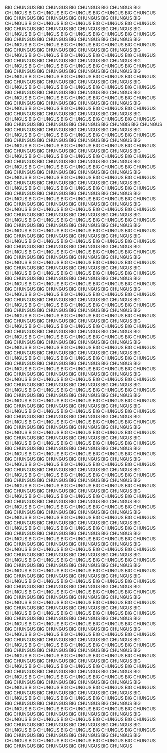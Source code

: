 BIG CHUNGUS
BIG CHUNGUS
BIG CHUNGUS
BIG CHUNGUS
BIG CHUNGUS
BIG CHUNGUS
BIG CHUNGUS
BIG CHUNGUS
BIG CHUNGUS
BIG CHUNGUS
BIG CHUNGUS
BIG CHUNGUS
BIG CHUNGUS
BIG CHUNGUS
BIG CHUNGUS
BIG CHUNGUS
BIG CHUNGUS
BIG CHUNGUS
BIG CHUNGUS
BIG CHUNGUS
BIG CHUNGUS
BIG CHUNGUS
BIG CHUNGUS
BIG CHUNGUS
BIG CHUNGUS
BIG CHUNGUS
BIG CHUNGUS
BIG CHUNGUS
BIG CHUNGUS
BIG CHUNGUS
BIG CHUNGUS
BIG CHUNGUS
BIG CHUNGUS
BIG CHUNGUS
BIG CHUNGUS
BIG CHUNGUS
BIG CHUNGUS
BIG CHUNGUS
BIG CHUNGUS
BIG CHUNGUS
BIG CHUNGUS
BIG CHUNGUS
BIG CHUNGUS
BIG CHUNGUS
BIG CHUNGUS
BIG CHUNGUS
BIG CHUNGUS
BIG CHUNGUS
BIG CHUNGUS
BIG CHUNGUS
BIG CHUNGUS
BIG CHUNGUS
BIG CHUNGUS
BIG CHUNGUS
BIG CHUNGUS
BIG CHUNGUS
BIG CHUNGUS
BIG CHUNGUS
BIG CHUNGUS
BIG CHUNGUS
BIG CHUNGUS
BIG CHUNGUS
BIG CHUNGUS
BIG CHUNGUS
BIG CHUNGUS
BIG CHUNGUS
BIG CHUNGUS
BIG CHUNGUS
BIG CHUNGUS
BIG CHUNGUS
BIG CHUNGUS
BIG CHUNGUS
BIG CHUNGUS
BIG CHUNGUS
BIG CHUNGUS
BIG CHUNGUS
BIG CHUNGUS
BIG CHUNGUS
BIG CHUNGUS
BIG CHUNGUS
BIG CHUNGUS
BIG CHUNGUS
BIG CHUNGUS
BIG CHUNGUS
BIG CHUNGUS
BIG CHUNGUS
BIG CHUNGUS
BIG CHUNGUS
BIG CHUNGUS
BIG CHUNGUS
BIG CHUNGUS
BIG CHUNGUS
BIG CHUNGUS
BIG CHUNGUS
BIG CHUNGUS
BIG CHUNGUS
BIG CHUNGUS
BIG CHUNGUS
BIG CHUNGUS
BIG CHUNGUS
BIG CHUNGUS
BIG CHUNGUS
BIG CHUNGIS
BIG CHUNGUS
BIG CHUNGUS
BIG CHUNGUS
BIG CHUNGUS
BIG CHUNGUS
BIG CHUNGUS
BIG CHUNGUS
BIG CHUNGUS
BIG CHUNGUS
BIG CHUNGUS
BIG CHUNGUS
BIG CHUNGUS
BIG CHUNGUS
BIG CHUNGUS
BIG CHUNGUS
BIG CHUNGUS
BIG CHUNGUS
BIG CHUNGUS
BIG CHUNGUS
BIG CHUNGUS
BIG CHUNGUS
BIG CHUNGUS
BIG CHUNGUS
BIG CHUNGUS
BIG CHUNGUS
BIG CHUNGUS
BIG CHUNGUS
BIG CHUNGUS
BIG CHUNGUS
BIG CHUNGUS
BIG CHUNGUS
BIG CHUNGUS
BIG CHUNGUS
BIG CHUNGUS
BIG CHUNGUS
BIG CHUNGUS
BIG CHUNGUS
BIG CHUNGUS
BIG CHUNGUS
BIG CHUNGUS
BIG CHUNGUS
BIG CHUNGUS
BIG CHUNGUS
BIG CHUNGUS
BIG CHUNGUS
BIG CHUNGUS
BIG CHUNGUS
BIG CHUNGUS
BIG CHUNGUS
BIG CHUNGUS
BIG CHUNGUS
BIG CHUNGUS
BIG CHUNGUS
BIG CHUNGUS
BIG CHUNGUS
BIG CHUNGUS
BIG CHUNGUS
BIG CHUNGUS
BIG CHUNGUS
BIG CHUNGUS
BIG CHUNGUS
BIG CHUNGUS
BIG CHUNGUS
BIG CHUNGUS
BIG CHUNGUS
BIG CHUNGUS
BIG CHUNGUS
BIG CHUNGUS
BIG CHUNGUS
BIG CHUNGUS
BIG CHUNGUS
BIG CHUNGUS
BIG CHUNGUS
BIG CHUNGUS
BIG CHUNGUS
BIG CHUNGUS
BIG CHUNGUS
BIG CHUNGUS
BIG CHUNGUS
BIG CHUNGUS
BIG CHUNGUS
BIG CHUNGUS
BIG CHUNGUS
BIG CHUNGUS
BIG CHUNGUS
BIG CHUNGUS
BIG CHUNGUS
BIG CHUNGUS
BIG CHUNGUS
BIG CHUNGUS
BIG CHUNGUS
BIG CHUNGUS
BIG CHUNGUS
BIG CHUNGUS
BIG CHUNGUS
BIG CHUNGUS
BIG CHUNGUS
BIG CHUNGUS
BIG CHUNGUS
BIG CHUNGUS
BIG CHUNGUS
BIG CHUNGUS
BIG CHUNGUS
BIG CHUNGUS
BIG CHUNGUS
BIG CHUNGUS
BIG CHUNGUS
BIG CHUNGUS
BIG CHUNGUS
BIG CHUNGUS
BIG CHUNGUS
BIG CHUNGUS
BIG CHUNGUS
BIG CHUNGUS
BIG CHUNGUS
BIG CHUNGUS
BIG CHUNGUS
BIG CHUNGUS
BIG CHUNGUS
BIG CHUNGUS
BIG CHUNGUS
BIG CHUNGUS
BIG CHUNGUS
BIG CHUNGUS
BIG CHUNGUS
BIG CHUNGUS
BIG CHUNGUS
BIG CHUNGUS
BIG CHUNGUS
BIG CHUNGUS
BIG CHUNGUS
BIG CHUNGUS
BIG CHUNGUS
BIG CHUNGUS
BIG CHUNGUS
BIG CHUNGUS
BIG CHUNGUS
BIG CHUNGUS
BIG CHUNGUS
BIG CHUNGUS
BIG CHUNGUS
BIG CHUNGUS
BIG CHUNGUS
BIG CHUNGUS
BIG CHUNGUS
BIG CHUNGUS
BIG CHUNGUS
BIG CHUNGUS
BIG CHUNGUS
BIG CHUNGUS
BIG CHUNGUS
BIG CHUNGUS
BIG CHUNGUS
BIG CHUNGUS
BIG CHUNGUS
BIG CHUNGUS
BIG CHUNGUS
BIG CHUNGUS
BIG CHUNGUS
BIG CHUNGUS
BIG CHUNGUS
BIG CHUNGUS
BIG CHUNGUS
BIG CHUNGUS
BIG CHUNGUS
BIG CHUNGUS
BIG CHUNGUS
BIG CHUNGUS
BIG CHUNGUS
BIG CHUNGUS
BIG CHUNGUS
BIG CHUNGUS
BIG CHUNGUS
BIG CHUNGUS
BIG CHUNGUS
BIG CHUNGUS
BIG CHUNGUS
BIG CHUNGUS
BIG CHUNGUS
BIG CHUNGUS
BIG CHUNGUS
BIG CHUNGUS
BIG CHUNGUS
BIG CHUNGUS
BIG CHUNGUS
BIG CHUNGUS
BIG CHUNGUS
BIG CHUNGUS
BIG CHUNGUS
BIG CHUNGUS
BIG CHUNGUS
BIG CHUNGUS
BIG CHUNGUS
BIG CHUNGUS
BIG CHUNGUS
BIG CHUNGUS
BIG CHUNGUS
BIG CHUNGUS
BIG CHUNGUS
BIG CHUNGUS
BIG CHUNGUS
BIG CHUNGUS
BIG CHUNGUS
BIG CHUNGUS
BIG CHUNGUS
BIG CHUNGUS
BIG CHUNGUS
BIG CHUNGUS
BIG CHUNGUS
BIG CHUNGUS
BIG CHUNGUS
BIG CHUNGUS
BIG CHUNGUS
BIG CHUNGUS
BIG CHUNGUS
BIG CHUNGUS
BIG CHUNGUS
BIG CHUNGUS
BIG CHUNGUS
BIG CHUNGUS
BIG CHUNGUS
BIG CHUNGUS
BIG CHUNGUS
BIG CHUNGUS
BIG CHUNGUS
BIG CHUNGUS
BIG CHUNGUS
BIG CHUNGUS
BIG CHUNGUS
BIG CHUNGUS
BIG CHUNGUS
BIG CHUNGUS
BIG CHUNGUS
BIG CHUNGUS
BIG CHUNGUS
BIG CHUNGUS
BIG CHUNGUS
BIG CHUNGUS
BIG CHUNGUS
BIG CHUNGUS
BIG CHUNGUS
BIG CHUNGUS
BIG CHUNGUS
BIG CHUNGUS
BIG CHUNGUS
BIG CHUNGUS
BIG CHUNGUS
BIG CHUNGUS
BIG CHUNGUS
BIG CHUNGUS
BIG CHUNGUS
BIG CHUNGUS
BIG CHUNGUS
BIG CHUNGUS
BIG CHUNGUS
BIG CHUNGUS
BIG CHUNGUS
BIG CHUNGUS
BIG CHUNGUS
BIG CHUNGUS
BIG CHUNGUS
BIG CHUNGUS
BIG CHUNGUS
BIG CHUNGUS
BIG CHUNGUS
BIG CHUNGUS
BIG CHUNGUS
BIG CHUNGUS
BIG CHUNGUS
BIG CHUNGUS
BIG CHUNGUS
BIG CHUNGUS
BIG CHUNGUS
BIG CHUNGUS
BIG CHUNGUS
BIG CHUNGUS
BIG CHUNGUS
BIG CHUNGUS
BIG CHUNGUS
BIG CHUNGUS
BIG CHUNGUS
BIG CHUNGUS
BIG CHUNGUS
BIG CHUNGUS
BIG CHUNGUS
BIG CHUNGUS
BIG CHUNGUS
BIG CHUNGUS
BIG CHUNGUS
BIG CHUNGUS
BIG CHUNGUS
BIG CHUNGUS
BIG CHUNGUS
BIG CHUNGUS
BIG CHUNGUS
BIG CHUNGUS
BIG CHUNGUS
BIG CHUNGUS
BIG CHUNGUS
BIG CHUNGUS
BIG CHUNGUS
BIG CHUNGUS
BIG CHUNGUS
BIG CHUNGUS
BIG CHUNGUS
BIG CHUNGUS
BIG CHUNGUS
BIG CHUNGUS
BIG CHUNGUS
BIG CHUNGUS
BIG CHUNGUS
BIG CHUNGUS
BIG CHUNGUS
BIG CHUNGUS
BIG CHUNGUS
BIG CHUNGUS
BIG CHUNGUS
BIG CHUNGUS
BIG CHUNGUS
BIG CHUNGUS
BIG CHUNGUS
BIG CHUNGUS
BIG CHUNGUS
BIG CHUNGUS
BIG CHUNGUS
BIG CHUNGUS
BIG CHUNGUS
BIG CHUNGUS
BIG CHUNGUS
BIG CHUNGUS
BIG CHUNGUS
BIG CHUNGUS
BIG CHUNGUS
BIG CHUNGUS
BIG CHUNGUS
BIG CHUNGUS
BIG CHUNGUS
BIG CHUNGUS
BIG CHUNGUS
BIG CHUNGUS
BIG CHUNGUS
BIG CHUNGUS
BIG CHUNGUS
BIG CHUNGUS
BIG CHUNGUS
BIG CHUNGUS
BIG CHUNGUS
BIG CHUNGUS
BIG CHUNGUS
BIG CHUNGUS
BIG CHUNGUS
BIG CHUNGUS
BIG CHUNGUS
BIG CHUNGUS
BIG CHUNGUS
BIG CHUNGUS
BIG CHUNGUS
BIG CHUNGUS
BIG CHUNGUS
BIG CHUNGUS
BIG CHUNGUS
BIG CHUNGUS
BIG CHUNGUS
BIG CHUNGUS
BIG CHUNGUS
BIG CHUNGUS
BIG CHUNGUS
BIG CHUNGUS
BIG CHUNGUS
BIG CHUNGUS
BIG CHUNGUS
BIG CHUNGUS
BIG CHUNGUS
BIG CHUNGUS
BIG CHUNGUS
BIG CHUNGUS
BIG CHUNGUS
BIG CHUNGUS
BIG CHUNGUS
BIG CHUNGUS
BIG CHUNGUS
BIG CHUNGUS
BIG CHUNGUS
BIG CHUNGUS
BIG CHUNGUS
BIG CHUNGUS
BIG CHUNGUS
BIG CHUNGUS
BIG CHUNGUS
BIG CHUNGUS
BIG CHUNGUS
BIG CHUNGUS
BIG CHUNGUS
BIG CHUNGUS
BIG CHUNGUS
BIG CHUNGUS
BIG CHUNGUS
BIG CHUNGUS
BIG CHUNGUS
BIG CHUNGUS
BIG CHUNGUS
BIG CHUNGUS
BIG CHUNGUS
BIG CHUNGUS
BIG CHUNGUS
BIG CHUNGUS
BIG CHUNGUS
BIG CHUNGUS
BIG CHUNGUS
BIG CHUNGUS
BIG CHUNGUS
BIG CHUNGUS
BIG CHUNGUS
BIG CHUNGUS
BIG CHUNGUS
BIG CHUNGUS
BIG CHUNGUS
BIG CHUNGUS
BIG CHUNGUS
BIG CHUNGUS
BIG CHUNGUS
BIG CHUNGUS
BIG CHUNGUS
BIG CHUNGUS
BIG CHUNGUS
BIG CHUNGUS
BIG CHUNGUS
BIG CHUNGUS
BIG CHUNGUS
BIG CHUNGUS
BIG CHUNGUS
BIG CHUNGUS
BIG CHUNGUS
BIG CHUNGUS
BIG CHUNGUS
BIG CHUNGUS
BIG CHUNGUS
BIG CHUNGUS
BIG CHUNGUS
BIG CHUNGUS
BIG CHUNGUS
BIG CHUNGUS
BIG CHUNGUS
BIG CHUNGUS
BIG CHUNGUS
BIG CHUNGUS
BIG CHUNGUS
BIG CHUNGUS
BIG CHUNGUS
BIG CHUNGUS
BIG CHUNGUS
BIG CHUNGUS
BIG CHUNGUS
BIG CHUNGUS
BIG CHUNGUS
BIG CHUNGUS
BIG CHUNGUS
BIG CHUNGUS
BIG CHUNGUS
BIG CHUNGUS
BIG CHUNGUS
BIG CHUNGUS
BIG CHUNGUS
BIG CHUNGUS
BIG CHUNGUS
BIG CHUNGUS
BIG CHUNGUS
BIG CHUNGUS
BIG CHUNGUS
BIG CHUNGUS
BIG CHUNGUS
BIG CHUNGUS
BIG CHUNGUS
BIG CHUNGUS
BIG CHUNGUS
BIG CHUNGUS
BIG CHUNGUS
BIG CHUNGUS
BIG CHUNGUS
BIG CHUNGUS
BIG CHUNGUS
BIG CHUNGUS
BIG CHUNGUS
BIG CHUNGUS
BIG CHUNGUS
BIG CHUNGUS
BIG CHUNGUS
BIG CHUNGUS
BIG CHUNGUS
BIG CHUNGUS
BIG CHUNGUS
BIG CHUNGUS
BIG CHUNGUS
BIG CHUNGUS
BIG CHUNGUS
BIG CHUNGUS
BIG CHUNGUS
BIG CHUNGUS
BIG CHUNGUS
BIG CHUNGUS
BIG CHUNGUS
BIG CHUNGUS
BIG CHUNGUS
BIG CHUNGUS
BIG CHUNGUS
BIG CHUNGUS
BIG CHUNGUS
BIG CHUNGUS
BIG CHUNGUS
BIG CHUNGUS
BIG CHUNGUS
BIG CHUNGUS
BIG CHUNGUS
BIG CHUNGUS
BIG CHUNGUS
BIG CHUNGUS
BIG CHUNGUS
BIG CHUNGUS
BIG CHUNGUS
BIG CHUNGUS
BIG CHUNGUS
BIG CHUNGUS
BIG CHUNGUS
BIG CHUNGUS
BIG CHUNGUS
BIG CHUNGUS
BIG CHUNGUS
